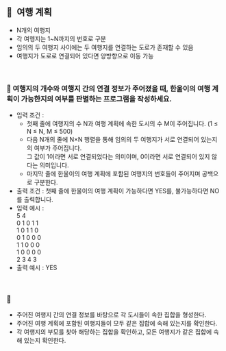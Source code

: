 ## **🧸  여행 계획**

- N개의 여행지
- 각 여헹지는 1~N까지의 번호로 구분
- 임의의 두 여행지 사이에는 두 여행지를 연결하는 도로가 존재할 수 있음
- 여행지가 도로로 연결되어 있다면 양방향으로 이동 가능
<br/>

### **🚪 여행지의 개수와 여행지 간의 연결 정보가 주어졌을 때, 한울이의 여행 계획이 가능한지의 여부를 판별하는 프로그램을 작성하세요.**

- 입력 조건 :
    - 첫째 줄에 여행지의 수 N과 여행 계획에 속한 도시의 수 M이 주어집니다. (1 ≤ N ≤ N, M ≤ 500)
    - 다음 N개의 줄에 N×N 행렬을 통해 임의의 두 여행지가 서로 연결되어 있는지의 여부가 주어집니다. <br/> 그 값이 1이라면 서로 연결되었다는 의미이며, 0이라면 서로 연결되어 있지 않다는 의미입니다.
    - 마지막 줄에 한울이의 여행 계획에 포함된 여행지의 번호들이 주어지며 공백으로 구분한다.
- 출력 조건 : 첫째 줄에 한울이의 여행 계획이 가능하다면 YES를, 불가능하다면 NO를 출력합니다.
- 입력 예시 : <br/>
    5 4 <br/>
    0 1 0 1 1 <br/>
    1 0 1 1 0 <br/>
    0 1 0 0 0 <br/>
    1 1 0 0 0 <br/>
    1 0 0 0 0 <br/>
    2 3 4 3
- 출력 예시 : YES
 <br/>
 
### **🔑**

- 주어진 여행지 간의 연결 정보를 바탕으로 각 도시들이 속한 집합을 형성한다.
- 주어진 여행 계획에 포함된 여행지들이 모두 같은 집합에 속해 있는지를 확인한다.
- 각 여행지의 부모를 찾아 해당하는 집합을 확인하고, 모든 여행지가 같은 집합에 속해 있는지 확인한다.
